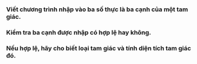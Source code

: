 ### Viết chương trình nhập vào ba số thực là ba cạnh của một tam giác. 
### Kiểm tra ba cạnh được nhập có hợp lệ hay không. 
### Nếu hợp lệ, hãy cho biết loại tam giác và tính diện tích tam giác đó.
